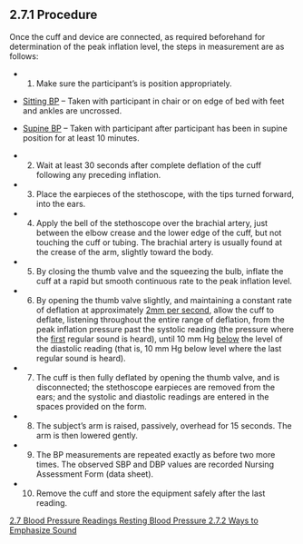 ## 2.7.1 Procedure

Once the cuff and device are connected, as required beforehand for determination of the peak inflation level, the steps in measurement are as follows:

* 1. Make sure the participant’s is position appropriately.

 * <u>Sitting BP</u> – Taken with participant in chair or on edge of bed with feet and ankles are uncrossed.
 * <u>Supine BP</u> – Taken with participant after participant has been in supine position for at least 10 minutes.

* 2. Wait at least 30 seconds after complete deflation of the cuff following any preceding inflation.
* 3. Place the earpieces of the stethoscope, with the tips turned forward, into the ears.
* 4. Apply the bell of the stethoscope over the brachial artery, just between the elbow crease and the lower edge of the cuff, but not touching the cuff or tubing. The brachial artery is usually found at the crease of the arm, slightly toward the body.
* 5. By closing the thumb valve and the squeezing the bulb, inflate the cuff at a rapid but smooth continuous rate to the peak inflation level.
* 6. By opening the thumb valve slightly, and maintaining a constant rate of deflation at approximately <u>2mm per second</u>, allow the cuff to deflate, listening throughout the entire range of deflation, from the peak inflation pressure past the systolic reading (the pressure where the <u>first</u> regular sound is heard), until 10 mm Hg <u>below</u> the level of the diastolic reading (that is, 10 mm Hg below level where the last regular sound is heard).
* 7. The cuff is then fully deflated by opening the thumb valve, and is disconnected; the stethoscope earpieces are removed from the ears; and the systolic and diastolic readings are entered in the spaces provided on the form.
* 8. The subject’s arm is raised, passively, overhead for 15 seconds. The arm is then lowered gently.
* 9. The BP measurements are repeated exactly as before two more times. The observed SBP and DBP values are recorded Nursing Assessment Form (data sheet).
* 10. Remove the cuff and store the equipment safely after the last reading.


<div class="center">
<div class="btn-group">
  <a href=":pages_path:/manuals/resting-blood-pressure/2-07-00-blood-pressure-readings.md" class="btn btn-default">
    <span class="glyphicon glyphicon-chevron-left"></span>
    2.7 Blood Pressure Readings
  </a>

  <a href=":pages_path:/manuals/resting-blood-pressure" class="btn btn-default">
    <span class="glyphicon glyphicon-chevron-up"></span>
    Resting Blood Pressure
  </a>

  <a href=":pages_path:/manuals/resting-blood-pressure/2-07-02-ways-to-emphasize-sound.md" class="btn btn-success">
    2.7.2 Ways to Emphasize Sound
    <span class="glyphicon glyphicon-chevron-right"></span>
  </a>
</div>
</div>

